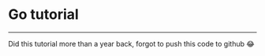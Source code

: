 # Go tutorial

---
Did this tutorial more than a year back, forgot to push this code to github :joy: 